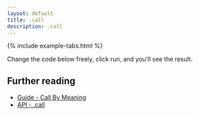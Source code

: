```yaml
---
layout: default
title: .call
description: .call
---
```


{% include example-tabs.html %}

Change the code below freely, click run, and you'll see the result.

<script src="https://embed.runkit.com"></script>
<div id="cbmcall"></div>
<script>var notebook = RunKit.createNotebook({
    element: document.getElementById("cbmcall"),
    title: 'call',
    preamble: "require('fix-esm').register(); const cbmApi = require('@cbmjs/cbm-api').default; const cbm = new cbmApi();",
    nodeVersion: "18",
    minHeight: "250px",
    //onLoad: (n) => n.evaluate(),
    source: "const result = await cbm.call({\n    'inputConcepts': 'array',\n    'inputVars': [[1,1,1,1,2,2,2,3,3,3,4,4,5,6,7]],\n    'outputConcepts': 'array',\n    'outputUnits': 'unique'});\nif (result.statusCode === 200) {\n    console.log('Found it!');\n    result.body\n}"
})</script>

## Further reading

- [Guide - Call By Meaning](./guide/cbm/)
- [API - .call](./api/main/#call)
